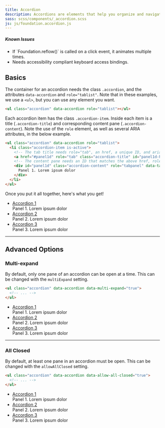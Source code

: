 ```yaml
---
title: Accordion
description: Accordions are elements that help you organize and navigate multiple documents in a single container. They can be used for switching between items in the container.
sass: scss/components/_accordion.scss
js: js/foundation.accordion.js
---
```



<div class="alert callout">
  <h5>Known Issues</h5>
  <ul>
    <li>If `Foundation.reflow()` is called on a click event, it animates multiple times.</li>
    <li>Needs accessibility compliant keyboard access bindings.</li>
  </ul>
</div>



## Basics

The container for an accordion needs the class `.accordion`, and the attributes `data-accordion` and `role="tablist"`. Note that in these examples, we use a `<ul>`, but you can use any element you want.

```html
<ul class="accordion" data-accordion role="tablist"></ul>
```

Each accordion item has the class `.accordion-item`. Inside each item is a title (`.accordion-title`) and corresponding content pane (`.accordion-content`). Note the use of the `role` element, as well as several ARIA attributes, in the below example.

```html
<ul class="accordion" data-accordion role="tablist">
  <li class="accordion-item is-active">
    <!-- The tab title needs role="tab", an href, a unique ID, and aria-controls. -->
    <a href="#panel1d" role="tab" class="accordion-title" id="panel1d-heading" aria-controls="panel1d">Accordion 1</a>
    <!-- The content pane needs an ID that matches the above href, role="tabpanel", data-tab-content, and aria-labelledby. -->
    <div id="panel1d" class="accordion-content" role="tabpanel" data-tab-content aria-labelledby="panel1d-heading">
      Panel 1. Lorem ipsum dolor
    </div>
  </li>
</ul>
```

Once you put it all together, here's what you get!

<ul class="accordion" data-accordion role="tablist">
  <li class="accordion-item is-active">
    <a href="#panel1d" role="tab" class="accordion-title" id="panel1d-heading" aria-controls="panel1d">Accordion 1</a>
    <div id="panel1d" class="accordion-content" role="tabpanel" data-tab-content aria-labelledby="panel1d-heading">
      Panel 1. Lorem ipsum dolor
    </div>
  </li>
  <li class="accordion-item">
    <a href="#panel2d"  role="tab" class="accordion-title" id="panel2d-heading" aria-controls="panel2d">Accordion 2</a>
    <div id="panel2d" class="accordion-content" role="tabpanel" data-tab-content aria-labelledby="panel2d-heading">
      Panel 2. Lorem ipsum dolor
    </div>
  </li>
  <li class="accordion-item">
    <a href="#panel3d" role="tab" class="accordion-title" id="panel3d-heading" aria-controls="panel3d">Accordion 3</a>
    <div id="panel3d" class="accordion-content" role="tabpanel" data-tab-content aria-labelledby="panel3d-heading">
      Panel 3. Lorem ipsum dolor
    </div>
  </li>
</ul>

---

## Advanced Options

### Multi-expand

By default, only one pane of an accordion can be open at a time. This can be changed with the `multiExpand` setting.

```html
<ul class="accordion" data-accordion data-multi-expand="true">
  <!-- ... -->
</ul>
```

<ul class="accordion" data-accordion data-multi-expand="true" role="tablist">
  <li class="accordion-item is-active">
    <a href="#panel1d" role="tab" class="accordion-title" id="panel1d-heading" aria-controls="panel1d">Accordion 1</a>
    <div id="panel1d" class="accordion-content" role="tabpanel" data-tab-content aria-labelledby="panel1d-heading">
      Panel 1. Lorem ipsum dolor
    </div>
  </li>
  <li class="accordion-item">
    <a href="#panel2d"  role="tab" class="accordion-title" id="panel2d-heading" aria-controls="panel2d">Accordion 2</a>
    <div id="panel2d" class="accordion-content" role="tabpanel" data-tab-content aria-labelledby="panel2d-heading">
      Panel 2. Lorem ipsum dolor
    </div>
  </li>
  <li class="accordion-item">
    <a href="#panel3d" role="tab" class="accordion-title" id="panel3d-heading" aria-controls="panel3d">Accordion 3</a>
    <div id="panel3d" class="accordion-content" role="tabpanel" data-tab-content aria-labelledby="panel3d-heading">
      Panel 3. Lorem ipsum dolor
    </div>
  </li>
</ul>

---

### All Closed

By default, at least one pane in an accordion must be open. This can be changed with the `allowAllClosed` setting.

```html
<ul class="accordion" data-accordion data-allow-all-closed="true">
  <!-- ... -->
</ul>
```

<ul class="accordion" data-accordion data-allow-all-closed="true" role="tablist">
  <li class="accordion-item is-active">
    <a href="#panel1d" role="tab" class="accordion-title" id="panel1d-heading" aria-controls="panel1d">Accordion 1</a>
    <div id="panel1d" class="accordion-content" role="tabpanel" data-tab-content aria-labelledby="panel1d-heading">
      Panel 1. Lorem ipsum dolor
    </div>
  </li>
  <li class="accordion-item">
    <a href="#panel2d"  role="tab" class="accordion-title" id="panel2d-heading" aria-controls="panel2d">Accordion 2</a>
    <div id="panel2d" class="accordion-content" role="tabpanel" data-tab-content aria-labelledby="panel2d-heading">
      Panel 2. Lorem ipsum dolor
    </div>
  </li>
  <li class="accordion-item">
    <a href="#panel3d" role="tab" class="accordion-title" id="panel3d-heading" aria-controls="panel3d">Accordion 3</a>
    <div id="panel3d" class="accordion-content" role="tabpanel" data-tab-content aria-labelledby="panel3d-heading">
      Panel 3. Lorem ipsum dolor
    </div>
  </li>
</ul>
